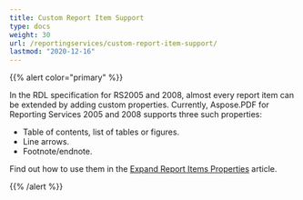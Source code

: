 ```yaml
---
title: Custom Report Item Support
type: docs
weight: 30
url: /reportingservices/custom-report-item-support/
lastmod: "2020-12-16"
---
```


{{% alert color="primary" %}}

In the RDL specification for RS2005 and 2008, almost every report item can be extended by adding custom properties. Currently, Aspose.PDF for Reporting Services 2005 and 2008 supports three such properties:

- Table of contents, list of tables or figures.
- Line arrows.
- Footnote/endnote.

Find out how to use them in the [Expand Report Items Properties](/pdf/reportingservices/expand-report-items-properties/) article.

{{% /alert %}}
